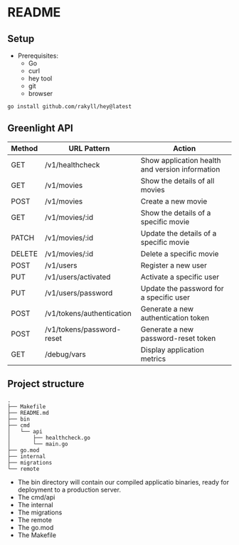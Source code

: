 # README 

## Setup
- Prerequisites: 
    - Go
    - curl 
    - hey tool
    - git
    - browser


```
go install github.com/rakyll/hey@latest
```

## Greenlight API

| Method | URL Pattern | Action |
|--------|-------------|--------|
| GET | /v1/healthcheck | Show application health and version information |
| GET | /v1/movies | Show the details of all movies |
| POST | /v1/movies | Create a new movie |
| GET | /v1/movies/:id | Show the details of a specific movie |
| PATCH | /v1/movies/:id | Update the details of a specific movie |
| DELETE | /v1/movies/:id | Delete a specific movie |
| POST | /v1/users | Register a new user |
| PUT | /v1/users/activated | Activate a specific user |
| PUT | /v1/users/password | Update the password for a specific user |
| POST | /v1/tokens/authentication | Generate a new authentication token |
| POST | /v1/tokens/password-reset | Generate a new password-reset token |
| GET | /debug/vars | Display application metrics |

## Project structure 

```
.
├── Makefile
├── README.md
├── bin
├── cmd
│   └── api
│       ├── healthcheck.go
│       └── main.go
├── go.mod
├── internal
├── migrations
└── remote
```

- The bin directory will contain our compiled applicatio binaries, ready for deployment to a production server.
- The cmd/api
- The internal 
- The migrations 
- The remote 
- The go.mod 
- The Makefile 